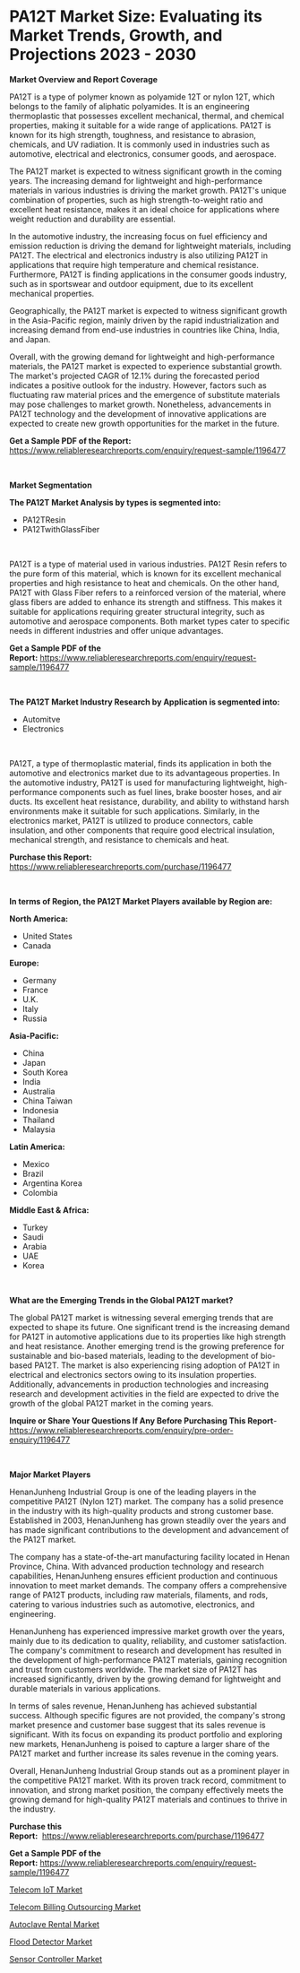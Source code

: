 <p><h1>PA12T Market Size: Evaluating its Market Trends, Growth, and Projections 2023 - 2030</h1></p><p><strong>Market Overview and Report Coverage</strong></p>
<p><p>PA12T is a type of polymer known as polyamide 12T or nylon 12T, which belongs to the family of aliphatic polyamides. It is an engineering thermoplastic that possesses excellent mechanical, thermal, and chemical properties, making it suitable for a wide range of applications. PA12T is known for its high strength, toughness, and resistance to abrasion, chemicals, and UV radiation. It is commonly used in industries such as automotive, electrical and electronics, consumer goods, and aerospace.</p><p>The PA12T market is expected to witness significant growth in the coming years. The increasing demand for lightweight and high-performance materials in various industries is driving the market growth. PA12T's unique combination of properties, such as high strength-to-weight ratio and excellent heat resistance, makes it an ideal choice for applications where weight reduction and durability are essential.</p><p>In the automotive industry, the increasing focus on fuel efficiency and emission reduction is driving the demand for lightweight materials, including PA12T. The electrical and electronics industry is also utilizing PA12T in applications that require high temperature and chemical resistance. Furthermore, PA12T is finding applications in the consumer goods industry, such as in sportswear and outdoor equipment, due to its excellent mechanical properties.</p><p>Geographically, the PA12T market is expected to witness significant growth in the Asia-Pacific region, mainly driven by the rapid industrialization and increasing demand from end-use industries in countries like China, India, and Japan.</p><p>Overall, with the growing demand for lightweight and high-performance materials, the PA12T market is expected to experience substantial growth. The market's projected CAGR of 12.1% during the forecasted period indicates a positive outlook for the industry. However, factors such as fluctuating raw material prices and the emergence of substitute materials may pose challenges to market growth. Nonetheless, advancements in PA12T technology and the development of innovative applications are expected to create new growth opportunities for the market in the future.</p></p>
<p><strong>Get a Sample PDF of the Report:</strong> <a href="https://www.reliableresearchreports.com/enquiry/request-sample/1196477">https://www.reliableresearchreports.com/enquiry/request-sample/1196477</a></p>
<p>&nbsp;</p>
<p><strong>Market Segmentation</strong></p>
<p><strong>The PA12T Market Analysis by types is segmented into:</strong></p>
<p><ul><li>PA12TResin</li><li>PA12TwithGlassFiber</li></ul></p>
<p>&nbsp;</p>
<p><p>PA12T is a type of material used in various industries. PA12T Resin refers to the pure form of this material, which is known for its excellent mechanical properties and high resistance to heat and chemicals. On the other hand, PA12T with Glass Fiber refers to a reinforced version of the material, where glass fibers are added to enhance its strength and stiffness. This makes it suitable for applications requiring greater structural integrity, such as automotive and aerospace components. Both market types cater to specific needs in different industries and offer unique advantages.</p></p>
<p><strong>Get a Sample PDF of the Report:</strong>&nbsp;<a href="https://www.reliableresearchreports.com/enquiry/request-sample/1196477">https://www.reliableresearchreports.com/enquiry/request-sample/1196477</a></p>
<p>&nbsp;</p>
<p><strong>The PA12T Market Industry Research by Application is segmented into:</strong></p>
<p><ul><li>Automitve</li><li>Electronics</li></ul></p>
<p>&nbsp;</p>
<p><p>PA12T, a type of thermoplastic material, finds its application in both the automotive and electronics market due to its advantageous properties. In the automotive industry, PA12T is used for manufacturing lightweight, high-performance components such as fuel lines, brake booster hoses, and air ducts. Its excellent heat resistance, durability, and ability to withstand harsh environments make it suitable for such applications. Similarly, in the electronics market, PA12T is utilized to produce connectors, cable insulation, and other components that require good electrical insulation, mechanical strength, and resistance to chemicals and heat.</p></p>
<p><strong>Purchase this Report:</strong>&nbsp; <a href="https://www.reliableresearchreports.com/purchase/1196477">https://www.reliableresearchreports.com/purchase/1196477</a></p>
<p>&nbsp;</p>
<p><strong>In terms of Region, the PA12T Market Players available by Region are:</strong></p>
<p>
    <p> <strong> North America: </strong>
        <ul>
            <li>United States</li>
            <li>Canada</li>
        </ul>
        </p> 
    <p> <strong> Europe: </strong>
        <ul>
            <li>Germany</li>
            <li>France</li>
            <li>U.K.</li>
            <li>Italy</li>
            <li>Russia</li>
        </ul>
        </p> 
    <p> <strong> Asia-Pacific: </strong>
        <ul>
            <li>China</li>
            <li>Japan</li>
            <li>South Korea</li>
            <li>India</li>
            <li>Australia</li>
            <li>China Taiwan</li>
            <li>Indonesia</li>
            <li>Thailand</li>
            <li>Malaysia</li>
        </ul>
        </p> 
    <p> <strong> Latin America: </strong>
        <ul>
            <li>Mexico</li>
            <li>Brazil</li>
            <li>Argentina Korea</li>
            <li>Colombia</li>
        </ul>
        </p> 
    <p> <strong> Middle East & Africa: </strong>
        <ul>
            <li>Turkey</li>
            <li>Saudi</li>
            <li>Arabia</li>
            <li>UAE</li>
            <li>Korea</li>
        </ul>
    </p>
    </p>
<p>&nbsp;</p>
<p><strong>What are the Emerging Trends in the Global PA12T market?</strong></p>
<p><p>The global PA12T market is witnessing several emerging trends that are expected to shape its future. One significant trend is the increasing demand for PA12T in automotive applications due to its properties like high strength and heat resistance. Another emerging trend is the growing preference for sustainable and bio-based materials, leading to the development of bio-based PA12T. The market is also experiencing rising adoption of PA12T in electrical and electronics sectors owing to its insulation properties. Additionally, advancements in production technologies and increasing research and development activities in the field are expected to drive the growth of the global PA12T market in the coming years.</p></p>
<p><strong>Inquire or Share Your Questions If Any Before Purchasing This Report</strong>- <a href="https://www.reliableresearchreports.com/enquiry/pre-order-enquiry/1196477">https://www.reliableresearchreports.com/enquiry/pre-order-enquiry/1196477</a></p>
<p>&nbsp;</p>
<p><strong>Major Market Players</strong></p>
<p><p>HenanJunheng Industrial Group is one of the leading players in the competitive PA12T (Nylon 12T) market. The company has a solid presence in the industry with its high-quality products and strong customer base. Established in 2003, HenanJunheng has grown steadily over the years and has made significant contributions to the development and advancement of the PA12T market.</p><p>The company has a state-of-the-art manufacturing facility located in Henan Province, China. With advanced production technology and research capabilities, HenanJunheng ensures efficient production and continuous innovation to meet market demands. The company offers a comprehensive range of PA12T products, including raw materials, filaments, and rods, catering to various industries such as automotive, electronics, and engineering.</p><p>HenanJunheng has experienced impressive market growth over the years, mainly due to its dedication to quality, reliability, and customer satisfaction. The company's commitment to research and development has resulted in the development of high-performance PA12T materials, gaining recognition and trust from customers worldwide. The market size of PA12T has increased significantly, driven by the growing demand for lightweight and durable materials in various applications.</p><p>In terms of sales revenue, HenanJunheng has achieved substantial success. Although specific figures are not provided, the company's strong market presence and customer base suggest that its sales revenue is significant. With its focus on expanding its product portfolio and exploring new markets, HenanJunheng is poised to capture a larger share of the PA12T market and further increase its sales revenue in the coming years.</p><p>Overall, HenanJunheng Industrial Group stands out as a prominent player in the competitive PA12T market. With its proven track record, commitment to innovation, and strong market position, the company effectively meets the growing demand for high-quality PA12T materials and continues to thrive in the industry.</p></p>
<p><strong>Purchase this Report:</strong>&nbsp;&nbsp;<a href="https://www.reliableresearchreports.com/purchase/1196477">https://www.reliableresearchreports.com/purchase/1196477</a></p>
<p></p>
<p><strong>Get a Sample PDF of the Report:</strong>&nbsp;<a href="https://www.reliableresearchreports.com/enquiry/request-sample/1196477">https://www.reliableresearchreports.com/enquiry/request-sample/1196477</a></p>
<p><p><a href="https://medium.com/@avarobertson1969/telecom-iot-market-size-cagr-trends-2024-2030-85bef7515266">Telecom IoT Market</a></p><p><a href="https://medium.com/@dianafisher1927/telecom-billing-outsourcing-market-size-cagr-trends-2024-2030-ad275c3ac1bb">Telecom Billing Outsourcing Market</a></p><p><a href="https://www.linkedin.com/pulse/decoding-autoclave-rental-market-deep-dive-latest-trends-segmentation-2ucoc/">Autoclave Rental Market</a></p><p><a href="https://www.linkedin.com/pulse/flood-detector-market-research-report-unlocks-analysis-financial-0psac/">Flood Detector Market</a></p><p><a href="https://www.linkedin.com/pulse/sensor-controller-market-challenges-opportunities-growth-3gizc/">Sensor Controller Market</a></p></p>
